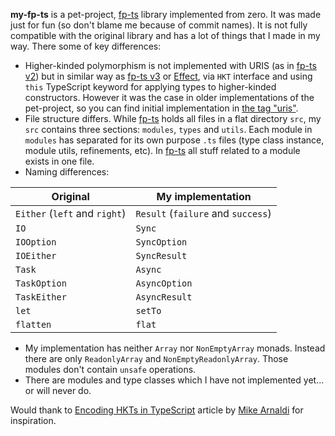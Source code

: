 **my-fp-ts** is a pet-project, [fp-ts](https://github.com/gcanti/fp-ts) library implemented from zero. It was made just for fun (so don't blame me because of commit names). It is not fully compatible with the original library and has a lot of things that I made in my way. There some of key differences:

- Higher-kinded polymorphism is not implemented with URIS (as in [fp-ts v2](https://github.com/gcanti/fp-ts/blob/2.16.1/src/HKT.ts)) but in similar way as [fp-ts v3](https://github.com/gcanti/fp-ts/blob/3.0.0-new-hkt/src/HKT.ts) or [Effect](https://github.com/Effect-TS/effect/blob/effect%403.16.12/packages/effect/src/HKT.ts), via `HKT` interface and using `this` TypeScript keyword for applying types to higher-kinded constructors. However it was the case in older implementations of the pet-project, so you can find initial implementation in [the tag "uris"](https://github.com/Lothering0/fp-ts-clone/tree/uris).
- File structure differs. While [fp-ts](https://github.com/gcanti/fp-ts) holds all files in a flat directory `src`, my `src` contains three sections: `modules`, `types` and `utils`. Each module in `modules` has separated for its own purpose `.ts` files (type class instance, module utils, refinements, etc). In [fp-ts](https://github.com/gcanti/fp-ts) all stuff related to a module exists in one file.
- Naming differences:

| Original                      | My implementation                  |
| ----------------------------- | ---------------------------------- |
| `Either` (`left` and `right`) | `Result` (`failure` and `success`) |
| `IO`                          | `Sync`                             |
| `IOOption`                    | `SyncOption`                       |
| `IOEither`                    | `SyncResult`                       |
| `Task`                        | `Async`                            |
| `TaskOption`                  | `AsyncOption`                      |
| `TaskEither`                  | `AsyncResult`                      |
| `let`                         | `setTo`                            |
| `flatten`                     | `flat`                             |

- My implementation has neither `Array` nor `NonEmptyArray` monads. Instead there are only `ReadonlyArray` and `NonEmptyReadonlyArray`. Those modules don't contain `unsafe` operations.
- There are modules and type classes which I have not implemented yet... or will never do.

Would thank to [Encoding HKTs in TypeScript](https://dev.to/effect/encoding-of-hkts-in-typescript-5c3) article by [Mike Arnaldi](https://github.com/mikearnaldi) for inspiration.
